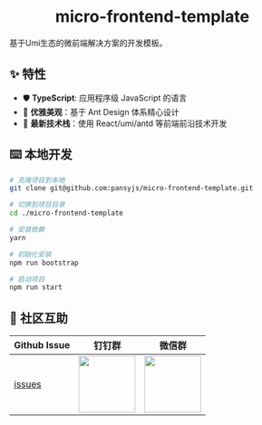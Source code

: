 <h1 align="center">micro-frontend-template</h1>

基于Umi生态的微前端解决方案的开发模板。

## ✨ 特性

- 🛡 **TypeScript**: 应用程序级 JavaScript 的语言
- 💎 **优雅美观**：基于 Ant Design 体系精心设计
- 🚀 **最新技术栈**：使用 React/umi/antd 等前端前沿技术开发

## ⌨️ 本地开发

```sh
# 克隆项目到本地
git clone git@github.com:pansyjs/micro-frontend-template.git

# 切换到项目目录
cd ./micro-frontend-template

# 安装依赖
yarn

# 初始化安装
npm run bootstrap

# 启动项目
npm run start
```

## 👥 社区互助

| Github Issue                                      | 钉钉群                                                                                     | 微信群                                                                                   |
| ------------------------------------------------- | ------------------------------------------------------------------------------------------ | ---------------------------------------------------------------------------------------- |
| [issues](https://github.com/ts-react/react-admin-template/issues) | <img src="https://github.com/alitajs/alita/blob/master/public/dingding.png" width="100" /> | <img src="https://github.com/alitajs/alita/blob/master/public/wechat.png" width="100" /> |
